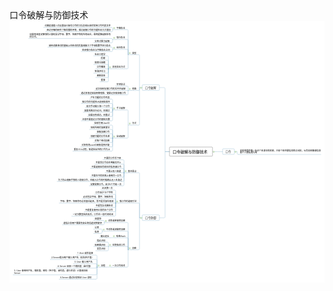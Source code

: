 <div id="main-area">
      <div id="content-info">
        <div id="content-info">
          <div id="title">口令破解与防御技术</div>
        </div>
      </div>
      <div id="main-content">
        <div id="svg-container"><svg xmlns:ed="http://www.edrawsoft.cn/xml/2017/SVGExtensions/" xmlns:ev="http://www.w3.org/2001/xml-events" width="1963" viewBox="0 0 1963 1631" ed:name="Page-1" preserveAspectRadio="xMinYMin meet" xmlns:xlink="http://www.w3.org/1999/xlink" height="1631" ed:hSpacing="30" id="page1" xmlns="http://www.w3.org/2000/svg" ed:vSpacing="30">
    <style type="text/css"><![CDATA[
g[ed\:togtopicid],g[ed\:hyperlink],g[ed\:comment],g[ed\:note] {cursor:pointer;}
svg text::selection,svg tspan::selection{background-color: #4285f4;color: #ffffff;fill: #ffffff;}
.st9 {fill:#000000;font-family:Open Sans;font-size:10pt}
.st8 {fill:#303030;font-family:Open Sans;font-size:13pt}
.st7 {fill:#4c4c4c;font-family:Open Sans;font-size:18pt;font-weight:bold}
]]></style>
    <defs>
        <linearGradient y1="0%" x2="0%" id="lg3" x1="0%" y2="100%">
            <stop offset="0" stop-color="#ffffff"/>
            <stop offset="0.25" stop-color="#f0f5f0"/>
            <stop offset="0.75" stop-color="#e1ebe1"/>
            <stop offset="1" stop-color="#c8d7c8"/>
        </linearGradient>
    </defs>
    <rect fill="#ffffff" width="1963" x="0" y="0" height="1631"/>
    <path fill="none" transform="matrix(1,0,0,1,1230,816)" d="M35.5,0L63.5,0C63.5,0,66.2,0,69.5,0L98.5,0" ed:parentid="101" stroke-linejoin="round" id="103" stroke="#4486b1" stroke-linecap="round" ed:tosuperid="102"/>
    <path fill="none" transform="matrix(1,0,0,1,1415,824)" d="M-13.5,-8.9L3.7,-8.9L3.7,2.9C3.7,6.2,6.4,8.9,9.7,8.9L13.5,8.9" ed:parentid="102" stroke-linejoin="round" id="105" stroke="#4486b1" stroke-linecap="round" ed:tosuperid="104"/>
    <path fill="none" transform="matrix(1,0,0,1,1033,1022)" d="M-35.5,-206.1L-63.5,-206.1L-63.5,200.1C-63.5,203.4,-66.2,206.1,-69.5,206.1L-98.5,206.1" ed:parentid="101" stroke-linejoin="round" id="107" stroke="#4486b1" stroke-linecap="round" ed:tosuperid="106"/>
    <path fill="none" transform="matrix(1,0,0,1,814,1087)" d="M13.5,140.4L-3.7,140.4L-3.7,-134.4C-3.7,-137.7,-6.4,-140.4,-9.7,-140.4L-13.5,-140.4" ed:parentid="106" stroke-linejoin="round" id="109" stroke="#4486b1" stroke-linecap="round" ed:tosuperid="108"/>
    <path fill="none" transform="matrix(1,0,0,1,717,907)" d="M13.5,40.5L-3.7,40.5L-3.7,-34.5C-3.7,-37.8,-6.4,-40.5,-9.7,-40.5L-13.5,-40.5" ed:parentid="108" stroke-linejoin="round" id="111" stroke="#4486b1" stroke-linecap="round" ed:tosuperid="110"/>
    <path fill="none" transform="matrix(1,0,0,1,717,920)" d="M-3.7,27L-3.7,-21C-3.7,-24.3,-6.4,-27,-9.7,-27L-13.5,-27" ed:parentid="108" stroke-linejoin="round" id="113" stroke="#4486b1" stroke-linecap="round" ed:tosuperid="112"/>
    <path fill="none" transform="matrix(1,0,0,1,717,934)" d="M-3.7,13.5L-3.7,-7.5C-3.7,-10.8,-6.4,-13.5,-9.7,-13.5L-13.5,-13.5" ed:parentid="108" stroke-linejoin="round" id="115" stroke="#4486b1" stroke-linecap="round" ed:tosuperid="114"/>
    <path fill="none" transform="matrix(1,0,0,1,717,947)" d="M-3.7,0C-3.7,0,-6.4,0,-9.7,0L-13.5,0" ed:parentid="108" stroke-linejoin="round" id="117" stroke="#4486b1" stroke-linecap="round" ed:tosuperid="116"/>
    <path fill="none" transform="matrix(1,0,0,1,717,961)" d="M-3.7,-13.5L-3.7,7.5C-3.7,10.8,-6.4,13.5,-9.7,13.5L-13.5,13.5" ed:parentid="108" stroke-linejoin="round" id="119" stroke="#4486b1" stroke-linecap="round" ed:tosuperid="118"/>
    <path fill="none" transform="matrix(1,0,0,1,717,974)" d="M-3.7,-27L-3.7,21C-3.7,24.3,-6.4,27,-9.7,27L-13.5,27" ed:parentid="108" stroke-linejoin="round" id="121" stroke="#4486b1" stroke-linecap="round" ed:tosuperid="120"/>
    <path fill="none" transform="matrix(1,0,0,1,717,988)" d="M-3.7,-40.5L-3.7,34.5C-3.7,37.8,-6.4,40.5,-9.7,40.5L-13.5,40.5" ed:parentid="108" stroke-linejoin="round" id="123" stroke="#4486b1" stroke-linecap="round" ed:tosuperid="122"/>
    <path fill="none" transform="matrix(1,0,0,1,814,1182)" d="M-3.7,45.9L-3.7,-39.9C-3.7,-43.2,-6.4,-45.9,-9.7,-45.9L-13.5,-45.9" ed:parentid="106" stroke-linejoin="round" id="125" stroke="#4486b1" stroke-linecap="round" ed:tosuperid="124"/>
    <path fill="none" transform="matrix(1,0,0,1,665,1096)" d="M13.5,40.5L-3.7,40.5L-3.7,-34.5C-3.7,-37.8,-6.4,-40.5,-9.7,-40.5L-13.5,-40.5" ed:parentid="124" stroke-linejoin="round" id="127" stroke="#4486b1" stroke-linecap="round" ed:tosuperid="126"/>
    <path fill="none" transform="matrix(1,0,0,1,665,1109)" d="M-3.7,27L-3.7,-21C-3.7,-24.3,-6.4,-27,-9.7,-27L-13.5,-27" ed:parentid="124" stroke-linejoin="round" id="129" stroke="#4486b1" stroke-linecap="round" ed:tosuperid="128"/>
    <path fill="none" transform="matrix(1,0,0,1,665,1123)" d="M-3.7,13.5L-3.7,-7.5C-3.7,-10.8,-6.4,-13.5,-9.7,-13.5L-13.5,-13.5" ed:parentid="124" stroke-linejoin="round" id="131" stroke="#4486b1" stroke-linecap="round" ed:tosuperid="130"/>
    <path fill="none" transform="matrix(1,0,0,1,665,1136)" d="M-3.7,0C-3.7,0,-6.4,0,-9.7,0L-13.5,0" ed:parentid="124" stroke-linejoin="round" id="133" stroke="#4486b1" stroke-linecap="round" ed:tosuperid="132"/>
    <path fill="none" transform="matrix(1,0,0,1,665,1150)" d="M-3.7,-13.5L-3.7,7.5C-3.7,10.8,-6.4,13.5,-9.7,13.5L-13.5,13.5" ed:parentid="124" stroke-linejoin="round" id="135" stroke="#4486b1" stroke-linecap="round" ed:tosuperid="134"/>
    <path fill="none" transform="matrix(1,0,0,1,665,1163)" d="M-3.7,-27L-3.7,21C-3.7,24.3,-6.4,27,-9.7,27L-13.5,27" ed:parentid="124" stroke-linejoin="round" id="137" stroke="#4486b1" stroke-linecap="round" ed:tosuperid="136"/>
    <path fill="none" transform="matrix(1,0,0,1,665,1177)" d="M-3.7,-40.5L-3.7,34.5C-3.7,37.8,-6.4,40.5,-9.7,40.5L-13.5,40.5" ed:parentid="124" stroke-linejoin="round" id="139" stroke="#4486b1" stroke-linecap="round" ed:tosuperid="138"/>
    <path fill="none" transform="matrix(1,0,0,1,814,1327)" d="M-3.7,-99.6L-3.7,93.6C-3.7,96.9,-6.4,99.6,-9.7,99.6L-13.5,99.6" ed:parentid="106" stroke-linejoin="round" id="141" stroke="#4486b1" stroke-linecap="round" ed:tosuperid="140"/>
    <path fill="none" transform="matrix(1,0,0,1,743,1342)" d="M13.5,84.8L-3.7,84.8L-3.7,-78.8C-3.7,-82.1,-6.4,-84.8,-9.7,-84.8L-13.5,-84.8" ed:parentid="140" stroke-linejoin="round" id="143" stroke="#4486b1" stroke-linecap="round" ed:tosuperid="142"/>
    <path fill="none" transform="matrix(1,0,0,1,594,1251)" d="M13.5,6.8L-3.7,6.8L-3.7,-0.8C-3.7,-4.1,-6.4,-6.8,-9.7,-6.8L-13.5,-6.8" ed:parentid="142" stroke-linejoin="round" id="145" stroke="#4486b1" stroke-linecap="round" ed:tosuperid="144"/>
    <path fill="none" transform="matrix(1,0,0,1,594,1264)" d="M-3.7,-6.8L-3.7,0.8C-3.7,4.1,-6.4,6.8,-9.7,6.8L-13.5,6.8" ed:parentid="142" stroke-linejoin="round" id="147" stroke="#4486b1" stroke-linecap="round" ed:tosuperid="146"/>
    <path fill="none" transform="matrix(1,0,0,1,743,1369)" d="M-3.7,57.8L-3.7,-51.8C-3.7,-55.1,-6.4,-57.8,-9.7,-57.8L-13.5,-57.8" ed:parentid="140" stroke-linejoin="round" id="149" stroke="#4486b1" stroke-linecap="round" ed:tosuperid="148"/>
    <path fill="none" transform="matrix(1,0,0,1,581,1305)" d="M13.5,6.8L-3.7,6.8L-3.7,-0.8C-3.7,-4.1,-6.4,-6.8,-9.7,-6.8L-13.5,-6.8" ed:parentid="148" stroke-linejoin="round" id="151" stroke="#4486b1" stroke-linecap="round" ed:tosuperid="150"/>
    <path fill="none" transform="matrix(1,0,0,1,581,1318)" d="M-3.7,-6.8L-3.7,0.8C-3.7,4.1,-6.4,6.8,-9.7,6.8L-13.5,6.8" ed:parentid="148" stroke-linejoin="round" id="153" stroke="#4486b1" stroke-linecap="round" ed:tosuperid="152"/>
    <path fill="none" transform="matrix(1,0,0,1,743,1390)" d="M-3.7,37.5L-3.7,-31.5C-3.7,-34.8,-6.4,-37.5,-9.7,-37.5L-13.5,-37.5" ed:parentid="140" stroke-linejoin="round" id="155" stroke="#4486b1" stroke-linecap="round" ed:tosuperid="154"/>
    <path fill="none" transform="matrix(1,0,0,1,644,1352)" d="M13.5,0L-3.7,0C-3.7,0,-6.4,0,-9.7,0L-13.5,0" ed:parentid="154" stroke-linejoin="round" id="157" stroke="#4486b1" stroke-linecap="round" ed:tosuperid="156"/>
    <path fill="none" transform="matrix(1,0,0,1,743,1417)" d="M-3.7,10.5L-3.7,-4.5C-3.7,-7.8,-6.4,-10.5,-9.7,-10.5L-13.5,-10.5" ed:parentid="140" stroke-linejoin="round" id="159" stroke="#4486b1" stroke-linecap="round" ed:tosuperid="158"/>
    <path fill="none" transform="matrix(1,0,0,1,620,1393)" d="M13.5,13.5L-3.7,13.5L-3.7,-7.5C-3.7,-10.8,-6.4,-13.5,-9.7,-13.5L-13.5,-13.5" ed:parentid="158" stroke-linejoin="round" id="161" stroke="#4486b1" stroke-linecap="round" ed:tosuperid="160"/>
    <path fill="none" transform="matrix(1,0,0,1,620,1406)" d="M-3.7,0C-3.7,0,-6.4,0,-9.7,0L-13.5,0" ed:parentid="158" stroke-linejoin="round" id="163" stroke="#4486b1" stroke-linecap="round" ed:tosuperid="162"/>
    <path fill="none" transform="matrix(1,0,0,1,620,1420)" d="M-3.7,-13.5L-3.7,7.5C-3.7,10.8,-6.4,13.5,-9.7,13.5L-13.5,13.5" ed:parentid="158" stroke-linejoin="round" id="165" stroke="#4486b1" stroke-linecap="round" ed:tosuperid="164"/>
    <path fill="none" transform="matrix(1,0,0,1,743,1481)" d="M-3.7,-54L-3.7,48C-3.7,51.3,-6.4,54,-9.7,54L-13.5,54" ed:parentid="140" stroke-linejoin="round" id="167" stroke="#4486b1" stroke-linecap="round" ed:tosuperid="166"/>
    <path fill="none" transform="matrix(1,0,0,1,620,1535)" d="M13.5,0L-3.7,0C-3.7,0,-6.4,0,-9.7,0L-13.5,0" ed:parentid="166" stroke-linejoin="round" id="169" stroke="#4486b1" stroke-linecap="round" ed:tosuperid="168"/>
    <path fill="none" transform="matrix(1,0,0,1,549,1498)" d="M13.5,37.5L-3.7,37.5L-3.7,-31.5C-3.7,-34.8,-6.4,-37.5,-9.7,-37.5L-13.5,-37.5" ed:parentid="168" stroke-linejoin="round" id="171" stroke="#4486b1" stroke-linecap="round" ed:tosuperid="170"/>
    <path fill="none" transform="matrix(1,0,0,1,549,1511)" d="M-3.7,24L-3.7,-18C-3.7,-21.3,-6.4,-24,-9.7,-24L-13.5,-24" ed:parentid="168" stroke-linejoin="round" id="173" stroke="#4486b1" stroke-linecap="round" ed:tosuperid="172"/>
    <path fill="none" transform="matrix(1,0,0,1,549,1525)" d="M-3.7,10.5L-3.7,-4.5C-3.7,-7.8,-6.4,-10.5,-9.7,-10.5L-13.5,-10.5" ed:parentid="168" stroke-linejoin="round" id="175" stroke="#4486b1" stroke-linecap="round" ed:tosuperid="174"/>
    <path fill="none" transform="matrix(1,0,0,1,549,1538)" d="M-3.7,-3C-3.7,0.3,-6.4,3,-9.7,3L-13.5,3" ed:parentid="168" stroke-linejoin="round" id="177" stroke="#4486b1" stroke-linecap="round" ed:tosuperid="176"/>
    <path fill="none" transform="matrix(1,0,0,1,549,1559)" d="M-3.7,-24L-3.7,18C-3.7,21.3,-6.4,24,-9.7,24L-13.5,24" ed:parentid="168" stroke-linejoin="round" id="179" stroke="#4486b1" stroke-linecap="round" ed:tosuperid="178"/>
    <path fill="none" transform="matrix(1,0,0,1,549,1573)" d="M-3.7,-37.5L-3.7,31.5C-3.7,34.8,-6.4,37.5,-9.7,37.5L-13.5,37.5" ed:parentid="168" stroke-linejoin="round" id="181" stroke="#4486b1" stroke-linecap="round" ed:tosuperid="180"/>
    <path fill="none" transform="matrix(1,0,0,1,1033,616)" d="M-35.5,199.4L-63.5,199.4L-63.5,-193.4C-63.5,-196.7,-66.2,-199.4,-69.5,-199.4L-98.5,-199.4" ed:parentid="101" stroke-linejoin="round" id="183" stroke="#4486b1" stroke-linecap="round" ed:tosuperid="182"/>
    <path fill="none" transform="matrix(1,0,0,1,814,314)" d="M13.5,102.9L-3.7,102.9L-3.7,-96.9C-3.7,-100.2,-6.4,-102.9,-9.7,-102.9L-13.5,-102.9" ed:parentid="182" stroke-linejoin="round" id="185" stroke="#4486b1" stroke-linecap="round" ed:tosuperid="184"/>
    <path fill="none" transform="matrix(1,0,0,1,743,133)" d="M13.5,78L-3.7,78L-3.7,-72C-3.7,-75.3,-6.4,-78,-9.7,-78L-13.5,-78" ed:parentid="184" stroke-linejoin="round" id="187" stroke="#4486b1" stroke-linecap="round" ed:tosuperid="186"/>
    <path fill="none" transform="matrix(1,0,0,1,646,48)" d="M13.5,6.8L-3.7,6.8L-3.7,-0.8C-3.7,-4.1,-6.4,-6.8,-9.7,-6.8L-13.5,-6.8" ed:parentid="186" stroke-linejoin="round" id="189" stroke="#4486b1" stroke-linecap="round" ed:tosuperid="188"/>
    <path fill="none" transform="matrix(1,0,0,1,646,62)" d="M-3.7,-6.8L-3.7,0.8C-3.7,4.1,-6.4,6.8,-9.7,6.8L-13.5,6.8" ed:parentid="186" stroke-linejoin="round" id="191" stroke="#4486b1" stroke-linecap="round" ed:tosuperid="190"/>
    <path fill="none" transform="matrix(1,0,0,1,743,164)" d="M-3.7,47.3L-3.7,-41.3C-3.7,-44.6,-6.4,-47.3,-9.7,-47.3L-13.5,-47.3" ed:parentid="184" stroke-linejoin="round" id="193" stroke="#4486b1" stroke-linecap="round" ed:tosuperid="192"/>
    <path fill="none" transform="matrix(1,0,0,1,646,114)" d="M13.5,3L-3.7,3C-3.7,-0.3,-6.4,-3,-9.7,-3L-13.5,-3" ed:parentid="192" stroke-linejoin="round" id="195" stroke="#4486b1" stroke-linecap="round" ed:tosuperid="194"/>
    <path fill="none" transform="matrix(1,0,0,1,646,127)" d="M-3.7,-10.5L-3.7,4.5C-3.7,7.8,-6.4,10.5,-9.7,10.5L-13.5,10.5" ed:parentid="192" stroke-linejoin="round" id="197" stroke="#4486b1" stroke-linecap="round" ed:tosuperid="196"/>
    <path fill="none" transform="matrix(1,0,0,1,743,195)" d="M-3.7,16.5L-3.7,-10.5C-3.7,-13.8,-6.4,-16.5,-9.7,-16.5L-13.5,-16.5" ed:parentid="184" stroke-linejoin="round" id="199" stroke="#4486b1" stroke-linecap="round" ed:tosuperid="198"/>
    <path fill="none" transform="matrix(1,0,0,1,646,171)" d="M13.5,6.8L-3.7,6.8L-3.7,-0.8C-3.7,-4.1,-6.4,-6.8,-9.7,-6.8L-13.5,-6.8" ed:parentid="198" stroke-linejoin="round" id="201" stroke="#4486b1" stroke-linecap="round" ed:tosuperid="200"/>
    <path fill="none" transform="matrix(1,0,0,1,646,185)" d="M-3.7,-6.8L-3.7,0.8C-3.7,4.1,-6.4,6.8,-9.7,6.8L-13.5,6.8" ed:parentid="198" stroke-linejoin="round" id="203" stroke="#4486b1" stroke-linecap="round" ed:tosuperid="202"/>
    <path fill="none" transform="matrix(1,0,0,1,743,255)" d="M-3.7,-44.3L-3.7,38.3C-3.7,41.6,-6.4,44.3,-9.7,44.3L-13.5,44.3" ed:parentid="184" stroke-linejoin="round" id="205" stroke="#4486b1" stroke-linecap="round" ed:tosuperid="204"/>
    <path fill="none" transform="matrix(1,0,0,1,620,259)" d="M13.5,40.5L-3.7,40.5L-3.7,-34.5C-3.7,-37.8,-6.4,-40.5,-9.7,-40.5L-13.5,-40.5" ed:parentid="204" stroke-linejoin="round" id="207" stroke="#4486b1" stroke-linecap="round" ed:tosuperid="206"/>
    <path fill="none" transform="matrix(1,0,0,1,620,273)" d="M-3.7,27L-3.7,-21C-3.7,-24.3,-6.4,-27,-9.7,-27L-13.5,-27" ed:parentid="204" stroke-linejoin="round" id="209" stroke="#4486b1" stroke-linecap="round" ed:tosuperid="208"/>
    <path fill="none" transform="matrix(1,0,0,1,620,286)" d="M-3.7,13.5L-3.7,-7.5C-3.7,-10.8,-6.4,-13.5,-9.7,-13.5L-13.5,-13.5" ed:parentid="204" stroke-linejoin="round" id="211" stroke="#4486b1" stroke-linecap="round" ed:tosuperid="210"/>
    <path fill="none" transform="matrix(1,0,0,1,620,300)" d="M-3.7,0C-3.7,0,-6.4,0,-9.7,0L-13.5,0" ed:parentid="204" stroke-linejoin="round" id="213" stroke="#4486b1" stroke-linecap="round" ed:tosuperid="212"/>
    <path fill="none" transform="matrix(1,0,0,1,620,313)" d="M-3.7,-13.5L-3.7,7.5C-3.7,10.8,-6.4,13.5,-9.7,13.5L-13.5,13.5" ed:parentid="204" stroke-linejoin="round" id="215" stroke="#4486b1" stroke-linecap="round" ed:tosuperid="214"/>
    <path fill="none" transform="matrix(1,0,0,1,620,327)" d="M-3.7,-27L-3.7,21C-3.7,24.3,-6.4,27,-9.7,27L-13.5,27" ed:parentid="204" stroke-linejoin="round" id="217" stroke="#4486b1" stroke-linecap="round" ed:tosuperid="216"/>
    <path fill="none" transform="matrix(1,0,0,1,620,340)" d="M-3.7,-40.5L-3.7,34.5C-3.7,37.8,-6.4,40.5,-9.7,40.5L-13.5,40.5" ed:parentid="204" stroke-linejoin="round" id="219" stroke="#4486b1" stroke-linecap="round" ed:tosuperid="218"/>
    <path fill="none" transform="matrix(1,0,0,1,814,426)" d="M-3.7,-8.9L-3.7,2.9C-3.7,6.2,-6.4,8.9,-9.7,8.9L-13.5,8.9" ed:parentid="182" stroke-linejoin="round" id="221" stroke="#4486b1" stroke-linecap="round" ed:tosuperid="220"/>
    <path fill="none" transform="matrix(1,0,0,1,743,421)" d="M13.5,13.5L-3.7,13.5L-3.7,-7.5C-3.7,-10.8,-6.4,-13.5,-9.7,-13.5L-13.5,-13.5" ed:parentid="220" stroke-linejoin="round" id="223" stroke="#4486b1" stroke-linecap="round" ed:tosuperid="222"/>
    <path fill="none" transform="matrix(1,0,0,1,743,435)" d="M-3.7,0C-3.7,0,-6.4,0,-9.7,0L-13.5,0" ed:parentid="220" stroke-linejoin="round" id="225" stroke="#4486b1" stroke-linecap="round" ed:tosuperid="224"/>
    <path fill="none" transform="matrix(1,0,0,1,743,448)" d="M-3.7,-13.5L-3.7,7.5C-3.7,10.8,-6.4,13.5,-9.7,13.5L-13.5,13.5" ed:parentid="220" stroke-linejoin="round" id="227" stroke="#4486b1" stroke-linecap="round" ed:tosuperid="226"/>
    <path fill="none" transform="matrix(1,0,0,1,814,534)" d="M-3.7,-116.9L-3.7,110.9C-3.7,114.2,-6.4,116.9,-9.7,116.9L-13.5,116.9" ed:parentid="182" stroke-linejoin="round" id="229" stroke="#4486b1" stroke-linecap="round" ed:tosuperid="228"/>
    <path fill="none" transform="matrix(1,0,0,1,743,603)" d="M13.5,47.3L-3.7,47.3L-3.7,-41.3C-3.7,-44.6,-6.4,-47.3,-9.7,-47.3L-13.5,-47.3" ed:parentid="228" stroke-linejoin="round" id="231" stroke="#4486b1" stroke-linecap="round" ed:tosuperid="230"/>
    <path fill="none" transform="matrix(1,0,0,1,646,522)" d="M13.5,33.8L-3.7,33.8L-3.7,-27.8C-3.7,-31.1,-6.4,-33.8,-9.7,-33.8L-13.5,-33.8" ed:parentid="230" stroke-linejoin="round" id="233" stroke="#4486b1" stroke-linecap="round" ed:tosuperid="232"/>
    <path fill="none" transform="matrix(1,0,0,1,646,536)" d="M-3.7,20.3L-3.7,-14.3C-3.7,-17.6,-6.4,-20.3,-9.7,-20.3L-13.5,-20.3" ed:parentid="230" stroke-linejoin="round" id="235" stroke="#4486b1" stroke-linecap="round" ed:tosuperid="234"/>
    <path fill="none" transform="matrix(1,0,0,1,646,549)" d="M-3.7,6.8L-3.7,-0.8C-3.7,-4.1,-6.4,-6.8,-9.7,-6.8L-13.5,-6.8" ed:parentid="230" stroke-linejoin="round" id="237" stroke="#4486b1" stroke-linecap="round" ed:tosuperid="236"/>
    <path fill="none" transform="matrix(1,0,0,1,646,563)" d="M-3.7,-6.8L-3.7,0.8C-3.7,4.1,-6.4,6.8,-9.7,6.8L-13.5,6.8" ed:parentid="230" stroke-linejoin="round" id="239" stroke="#4486b1" stroke-linecap="round" ed:tosuperid="238"/>
    <path fill="none" transform="matrix(1,0,0,1,646,576)" d="M-3.7,-20.3L-3.7,14.3C-3.7,17.6,-6.4,20.3,-9.7,20.3L-13.5,20.3" ed:parentid="230" stroke-linejoin="round" id="241" stroke="#4486b1" stroke-linecap="round" ed:tosuperid="240"/>
    <path fill="none" transform="matrix(1,0,0,1,646,590)" d="M-3.7,-33.8L-3.7,27.8C-3.7,31.1,-6.4,33.8,-9.7,33.8L-13.5,33.8" ed:parentid="230" stroke-linejoin="round" id="243" stroke="#4486b1" stroke-linecap="round" ed:tosuperid="242"/>
    <path fill="none" transform="matrix(1,0,0,1,743,691)" d="M-3.7,-40.5L-3.7,34.5C-3.7,37.8,-6.4,40.5,-9.7,40.5L-13.5,40.5" ed:parentid="228" stroke-linejoin="round" id="245" stroke="#4486b1" stroke-linecap="round" ed:tosuperid="244"/>
    <path fill="none" transform="matrix(1,0,0,1,646,691)" d="M13.5,40.5L-3.7,40.5L-3.7,-34.5C-3.7,-37.8,-6.4,-40.5,-9.7,-40.5L-13.5,-40.5" ed:parentid="244" stroke-linejoin="round" id="247" stroke="#4486b1" stroke-linecap="round" ed:tosuperid="246"/>
    <path fill="none" transform="matrix(1,0,0,1,646,705)" d="M-3.7,27L-3.7,-21C-3.7,-24.3,-6.4,-27,-9.7,-27L-13.5,-27" ed:parentid="244" stroke-linejoin="round" id="249" stroke="#4486b1" stroke-linecap="round" ed:tosuperid="248"/>
    <path fill="none" transform="matrix(1,0,0,1,646,718)" d="M-3.7,13.5L-3.7,-7.5C-3.7,-10.8,-6.4,-13.5,-9.7,-13.5L-13.5,-13.5" ed:parentid="244" stroke-linejoin="round" id="251" stroke="#4486b1" stroke-linecap="round" ed:tosuperid="250"/>
    <path fill="none" transform="matrix(1,0,0,1,646,732)" d="M-3.7,0C-3.7,0,-6.4,0,-9.7,0L-13.5,0" ed:parentid="244" stroke-linejoin="round" id="253" stroke="#4486b1" stroke-linecap="round" ed:tosuperid="252"/>
    <path fill="none" transform="matrix(1,0,0,1,646,745)" d="M-3.7,-13.5L-3.7,7.5C-3.7,10.8,-6.4,13.5,-9.7,13.5L-13.5,13.5" ed:parentid="244" stroke-linejoin="round" id="255" stroke="#4486b1" stroke-linecap="round" ed:tosuperid="254"/>
    <path fill="none" transform="matrix(1,0,0,1,646,759)" d="M-3.7,-27L-3.7,21C-3.7,24.3,-6.4,27,-9.7,27L-13.5,27" ed:parentid="244" stroke-linejoin="round" id="257" stroke="#4486b1" stroke-linecap="round" ed:tosuperid="256"/>
    <path fill="none" transform="matrix(1,0,0,1,646,772)" d="M-3.7,-40.5L-3.7,34.5C-3.7,37.8,-6.4,40.5,-9.7,40.5L-13.5,40.5" ed:parentid="244" stroke-linejoin="round" id="259" stroke="#4486b1" stroke-linecap="round" ed:tosuperid="258"/>
    <g ed:width="268" ed:height="57" ed:topictype="mainidea" ed:layout="map" transform="matrix(1,0,0,1,997,787)" id="101">
        <path fill="#ffffff" d="M4,0L264,0C266.2,0,268,1.8,268,4L268,53C268,55.2,266.2,57,264,57L4,57C1.8,57,0,55.2,0,53L0,4C0,1.8,1.8,0,4,0z" stroke-linejoin="round" stroke="#000000"/>
        <text class="st7">
            <tspan style="white-space:pre" x="20" y="37.8">口令破解与防御技术</tspan>
        </text>
    </g>
    <g ed:width="73" ed:height="35" ed:layout="rightmap" transform="matrix(1,0,0,1,1328,798)" ed:parentid="101" id="102">
        <path fill="#ffffff" d="M4,0L69,0C71.2,0,73,1.8,73,4L73,31C73,33.2,71.2,35,69,35L4,35C1.8,35,0,33.2,0,31L0,4C0,1.8,1.8,0,4,0z" stroke-linejoin="round" stroke="#4486b1"/>
        <text class="st8">
            <tspan style="white-space:pre" x="18" y="23.8">口令</tspan>
        </text>
    </g>
    <g ed:width="514" ed:height="35.5" ed:layout="rightmap" transform="matrix(1,0,0,1,1428,798)" ed:parentid="102" id="104">
        <path fill="none" d="M0,35.5L514,35.5" stroke-linejoin="round" stroke="#4486b1"/>
        <text class="st9">
            <tspan style="white-space:pre" x="8" y="14.4">向系统提供唯一标识个体身份的机制，只给个体所需信息的访问权，从而达到敏感信息</tspan>
            <tspan style="white-space:pre" x="8" y="29.4">和个人隐私的作用</tspan>
        </text>
    </g>
    <g ed:width="107" ed:height="35" ed:layout="leftmap" transform="matrix(1,0,0,1,827,1210)" ed:parentid="101" id="106">
        <path fill="#ffffff" d="M4,0L103,0C105.2,0,107,1.8,107,4L107,31C107,33.2,105.2,35,103,35L4,35C1.8,35,0,33.2,0,31L0,4C0,1.8,1.8,0,4,0z" stroke-linejoin="round" stroke="#4486b1"/>
        <text class="st8">
            <tspan style="white-space:pre" x="18" y="23.8">口令防御</tspan>
        </text>
    </g>
    <g ed:width="70" ed:height="20.5" ed:layout="leftmap" transform="matrix(1,0,0,1,730,927)" ed:parentid="106" id="108">
        <path fill="none" d="M0,20.5L70,20.5" stroke-linejoin="round" stroke="#4486b1"/>
        <text class="st9">
            <tspan style="white-space:pre" x="8" y="14.4">基本要点</tspan>
        </text>
    </g>
    <g ed:width="122" ed:height="20.5" ed:layout="leftmap" transform="matrix(1,0,0,1,581,846)" ed:parentid="108" id="110">
        <path fill="none" d="M0,20.5L122,20.5" stroke-linejoin="round" stroke="#4486b1"/>
        <text class="st9">
            <tspan style="white-space:pre" x="8" y="14.4">不要将口令写下来</tspan>
        </text>
    </g>
    <g ed:width="174" ed:height="20.5" ed:layout="leftmap" transform="matrix(1,0,0,1,529,873)" ed:parentid="108" id="112">
        <path fill="none" d="M0,20.5L174,20.5" stroke-linejoin="round" stroke="#4486b1"/>
        <text class="st9">
            <tspan style="white-space:pre" x="8" y="14.4">不要将口令存在电脑文件上</tspan>
        </text>
    </g>
    <g ed:width="200" ed:height="20.5" ed:layout="leftmap" transform="matrix(1,0,0,1,503,900)" ed:parentid="108" id="114">
        <path fill="none" d="M0,20.5L200,20.5" stroke-linejoin="round" stroke="#4486b1"/>
        <text class="st9">
            <tspan style="white-space:pre" x="8" y="14.4">不要选取显而易见的信息做口令</tspan>
        </text>
    </g>
    <g ed:width="109" ed:height="20.5" ed:layout="leftmap" transform="matrix(1,0,0,1,594,927)" ed:parentid="108" id="116">
        <path fill="none" d="M0,20.5L109,20.5" stroke-linejoin="round" stroke="#4486b1"/>
        <text class="st9">
            <tspan style="white-space:pre" x="8" y="14.4">不要让别人知道</tspan>
        </text>
    </g>
    <g ed:width="200" ed:height="20.5" ed:layout="leftmap" transform="matrix(1,0,0,1,503,954)" ed:parentid="108" id="118">
        <path fill="none" d="M0,20.5L200,20.5" stroke-linejoin="round" stroke="#4486b1"/>
        <text class="st9">
            <tspan style="white-space:pre" x="8" y="14.4">不要在不同系统上使用同一口令</tspan>
        </text>
    </g>
    <g ed:width="408" ed:height="20.5" ed:layout="leftmap" transform="matrix(1,0,0,1,295,981)" ed:parentid="108" id="120">
        <path fill="none" d="M0,20.5L408,20.5" stroke-linejoin="round" stroke="#4486b1"/>
        <text class="st9">
            <tspan style="white-space:pre" x="8" y="14.4">为了防止眼疾手快的人窃取口令，在输入口令的时候确认无人在身边</tspan>
        </text>
    </g>
    <g ed:width="207" ed:height="20.5" ed:layout="leftmap" transform="matrix(1,0,0,1,496,1008)" ed:parentid="108" id="122">
        <path fill="none" d="M0,20.5L207,20.5" stroke-linejoin="round" stroke="#4486b1"/>
        <text class="st9">
            <tspan style="white-space:pre" x="8" y="14.4">定期更换口令，至少6个月改一次</tspan>
        </text>
    </g>
    <g ed:width="122" ed:height="20.5" ed:layout="leftmap" transform="matrix(1,0,0,1,678,1116)" ed:parentid="106" id="124">
        <path fill="none" d="M0,20.5L122,20.5" stroke-linejoin="round" stroke="#4486b1"/>
        <text class="st9">
            <tspan style="white-space:pre" x="8" y="14.4">强口令的选取方法</tspan>
        </text>
    </g>
    <g ed:width="84" ed:height="20.5" ed:layout="leftmap" transform="matrix(1,0,0,1,567,1035)" ed:parentid="124" id="126">
        <path fill="none" d="M0,20.5L84,20.5" stroke-linejoin="round" stroke="#4486b1"/>
        <text class="st9">
            <tspan style="white-space:pre" x="8" y="14.4">45天换一次</tspan>
        </text>
    </g>
    <g ed:width="123" ed:height="20.5" ed:layout="leftmap" transform="matrix(1,0,0,1,528,1062)" ed:parentid="124" id="128">
        <path fill="none" d="M0,20.5L123,20.5" stroke-linejoin="round" stroke="#4486b1"/>
        <text class="st9">
            <tspan style="white-space:pre" x="8" y="14.4">口令至少10个字符</tspan>
        </text>
    </g>
    <g ed:width="200" ed:height="20.5" ed:layout="leftmap" transform="matrix(1,0,0,1,451,1089)" ed:parentid="124" id="130">
        <path fill="none" d="M0,20.5L200,20.5" stroke-linejoin="round" stroke="#4486b1"/>
        <text class="st9">
            <tspan style="white-space:pre" x="8" y="14.4">必须包含字母、数字、特殊符号</tspan>
        </text>
    </g>
    <g ed:width="343" ed:height="20.5" ed:layout="leftmap" transform="matrix(1,0,0,1,308,1116)" ed:parentid="124" id="132">
        <path fill="none" d="M0,20.5L343,20.5" stroke-linejoin="round" stroke="#4486b1"/>
        <text class="st9">
            <tspan style="white-space:pre" x="8" y="14.4">字母、数字、特殊符号必须混合起来，而不是添加在尾部</tspan>
        </text>
    </g>
    <g ed:width="122" ed:height="20.5" ed:layout="leftmap" transform="matrix(1,0,0,1,529,1143)" ed:parentid="124" id="134">
        <path fill="none" d="M0,20.5L122,20.5" stroke-linejoin="round" stroke="#4486b1"/>
        <text class="st9">
            <tspan style="white-space:pre" x="8" y="14.4">不能包含词典单词</tspan>
        </text>
    </g>
    <g ed:width="187" ed:height="20.5" ed:layout="leftmap" transform="matrix(1,0,0,1,464,1170)" ed:parentid="124" id="136">
        <path fill="none" d="M0,20.5L187,20.5" stroke-linejoin="round" stroke="#4486b1"/>
        <text class="st9">
            <tspan style="white-space:pre" x="8" y="14.4">不能重复使用以前的五个口令</tspan>
        </text>
    </g>
    <g ed:width="265" ed:height="20.5" ed:layout="leftmap" transform="matrix(1,0,0,1,386,1197)" ed:parentid="124" id="138">
        <path fill="none" d="M0,20.5L265,20.5" stroke-linejoin="round" stroke="#4486b1"/>
        <text class="st9">
            <tspan style="white-space:pre" x="8" y="14.4">一定次数登陆失败后，口令在一段时间封闭</tspan>
        </text>
    </g>
    <g ed:width="44" ed:height="20.5" ed:layout="leftmap" transform="matrix(1,0,0,1,756,1407)" ed:parentid="106" id="140">
        <path fill="none" d="M0,20.5L44,20.5" stroke-linejoin="round" stroke="#4486b1"/>
        <text class="st9">
            <tspan style="white-space:pre" x="8" y="14.4">加密</tspan>
        </text>
    </g>
    <g ed:width="122" ed:height="20.5" ed:layout="leftmap" transform="matrix(1,0,0,1,607,1237)" ed:parentid="140" id="142">
        <path fill="none" d="M0,20.5L122,20.5" stroke-linejoin="round" stroke="#4486b1"/>
        <text class="st9">
            <tspan style="white-space:pre" x="8" y="14.4">对称或单秘钥加密</tspan>
        </text>
    </g>
    <g ed:width="57" ed:height="20.5" ed:layout="leftmap" transform="matrix(1,0,0,1,523,1224)" ed:parentid="142" id="144">
        <path fill="none" d="M0,20.5L57,20.5" stroke-linejoin="round" stroke="#4486b1"/>
        <text class="st9">
            <tspan style="white-space:pre" x="8" y="14.4">速度快</tspan>
        </text>
    </g>
    <g ed:width="252" ed:height="20.5" ed:layout="leftmap" transform="matrix(1,0,0,1,328,1251)" ed:parentid="142" id="146">
        <path fill="none" d="M0,20.5L252,20.5" stroke-linejoin="round" stroke="#4486b1"/>
        <text class="st9">
            <tspan style="white-space:pre" x="8" y="14.4">通信之前用户需要有安全的信道交换秘钥</tspan>
        </text>
    </g>
    <g ed:width="135" ed:height="20.5" ed:layout="leftmap" transform="matrix(1,0,0,1,594,1291)" ed:parentid="140" id="148">
        <path fill="none" d="M0,20.5L135,20.5" stroke-linejoin="round" stroke="#4486b1"/>
        <text class="st9">
            <tspan style="white-space:pre" x="8" y="14.4">不对称或双秘钥加密</tspan>
        </text>
    </g>
    <g ed:width="44" ed:height="20.5" ed:layout="leftmap" transform="matrix(1,0,0,1,523,1278)" ed:parentid="148" id="150">
        <path fill="none" d="M0,20.5L44,20.5" stroke-linejoin="round" stroke="#4486b1"/>
        <text class="st9">
            <tspan style="white-space:pre" x="8" y="14.4">公钥</tspan>
        </text>
    </g>
    <g ed:width="44" ed:height="20.5" ed:layout="leftmap" transform="matrix(1,0,0,1,523,1305)" ed:parentid="148" id="152">
        <path fill="none" d="M0,20.5L44,20.5" stroke-linejoin="round" stroke="#4486b1"/>
        <text class="st9">
            <tspan style="white-space:pre" x="8" y="14.4">私钥</tspan>
        </text>
    </g>
    <g ed:width="72" ed:height="20.5" ed:layout="leftmap" transform="matrix(1,0,0,1,657,1332)" ed:parentid="140" id="154">
        <path fill="none" d="M0,20.5L72,20.5" stroke-linejoin="round" stroke="#4486b1"/>
        <text class="st9">
            <tspan style="white-space:pre" x="8" y="14.4">哈希Hash</tspan>
        </text>
    </g>
    <g ed:width="70" ed:height="20.5" ed:layout="leftmap" transform="matrix(1,0,0,1,560,1332)" ed:parentid="154" id="156">
        <path fill="none" d="M0,20.5L70,20.5" stroke-linejoin="round" stroke="#4486b1"/>
        <text class="st9">
            <tspan style="white-space:pre" x="8" y="14.4">输出定长</tspan>
        </text>
    </g>
    <g ed:width="96" ed:height="20.5" ed:layout="leftmap" transform="matrix(1,0,0,1,633,1386)" ed:parentid="140" id="158">
        <path fill="none" d="M0,20.5L96,20.5" stroke-linejoin="round" stroke="#4486b1"/>
        <text class="st9">
            <tspan style="white-space:pre" x="8" y="14.4">生物技术口令</tspan>
        </text>
    </g>
    <g ed:width="70" ed:height="20.5" ed:layout="leftmap" transform="matrix(1,0,0,1,536,1359)" ed:parentid="158" id="160">
        <path fill="none" d="M0,20.5L70,20.5" stroke-linejoin="round" stroke="#4486b1"/>
        <text class="st9">
            <tspan style="white-space:pre" x="8" y="14.4">指纹识别</tspan>
        </text>
    </g>
    <g ed:width="83" ed:height="20.5" ed:layout="leftmap" transform="matrix(1,0,0,1,523,1386)" ed:parentid="158" id="162">
        <path fill="none" d="M0,20.5L83,20.5" stroke-linejoin="round" stroke="#4486b1"/>
        <text class="st9">
            <tspan style="white-space:pre" x="8" y="14.4">视网膜识别</tspan>
        </text>
    </g>
    <g ed:width="70" ed:height="20.5" ed:layout="leftmap" transform="matrix(1,0,0,1,536,1413)" ed:parentid="158" id="164">
        <path fill="none" d="M0,20.5L70,20.5" stroke-linejoin="round" stroke="#4486b1"/>
        <text class="st9">
            <tspan style="white-space:pre" x="8" y="14.4">发音识别</tspan>
        </text>
    </g>
    <g ed:width="96" ed:height="20.5" ed:layout="leftmap" transform="matrix(1,0,0,1,633,1515)" ed:parentid="140" id="166">
        <path fill="none" d="M0,20.5L96,20.5" stroke-linejoin="round" stroke="#4486b1"/>
        <text class="st9">
            <tspan style="white-space:pre" x="8" y="14.4">一次口令技术</tspan>
        </text>
    </g>
    <g ed:width="44" ed:height="20.5" ed:layout="leftmap" transform="matrix(1,0,0,1,562,1515)" ed:parentid="166" id="168">
        <path fill="none" d="M0,20.5L44,20.5" stroke-linejoin="round" stroke="#4486b1"/>
        <text class="st9">
            <tspan style="white-space:pre" x="8" y="14.4">流程</tspan>
        </text>
    </g>
    <g ed:width="119" ed:height="20.5" ed:layout="leftmap" transform="matrix(1,0,0,1,416,1440)" ed:parentid="168" id="170">
        <path fill="none" d="M0,20.5L119,20.5" stroke-linejoin="round" stroke="#4486b1"/>
        <text class="st9">
            <tspan style="white-space:pre" x="8" y="14.4">1.User 请求连接</tspan>
        </text>
    </g>
    <g ed:width="282" ed:height="20.5" ed:layout="leftmap" transform="matrix(1,0,0,1,253,1467)" ed:parentid="168" id="172">
        <path fill="none" d="M0,20.5L282,20.5" stroke-linejoin="round" stroke="#4486b1"/>
        <text class="st9">
            <tspan style="white-space:pre" x="8" y="14.4">2.Server提示用户输入用户名（别名种子值）</tspan>
        </text>
    </g>
    <g ed:width="139" ed:height="20.5" ed:layout="leftmap" transform="matrix(1,0,0,1,396,1494)" ed:parentid="168" id="174">
        <path fill="none" d="M0,20.5L139,20.5" stroke-linejoin="round" stroke="#4486b1"/>
        <text class="st9">
            <tspan style="white-space:pre" x="8" y="14.4">3. User 输入用户名</tspan>
        </text>
    </g>
    <g ed:width="244" ed:height="20.5" ed:layout="leftmap" transform="matrix(1,0,0,1,291,1521)" ed:parentid="168" id="176">
        <path fill="none" d="M0,20.5L244,20.5" stroke-linejoin="round" stroke="#4486b1"/>
        <text class="st9">
            <tspan style="white-space:pre" x="8" y="14.4">4. Server 返回一个随机值（迭代值）</tspan>
        </text>
    </g>
    <g ed:width="514" ed:height="35.5" ed:layout="leftmap" transform="matrix(1,0,0,1,21,1548)" ed:parentid="168" id="178">
        <path fill="none" d="M0,35.5L514,35.5" stroke-linejoin="round" stroke="#4486b1"/>
        <text class="st9">
            <tspan style="white-space:pre" x="8" y="14.4">5. User 使用用户名，随机值，密码（种子值，迭代值，通行术语）计算返回给</tspan>
            <tspan style="white-space:pre" x="8" y="29.4">Server</tspan>
        </text>
    </g>
    <g ed:width="227" ed:height="20.5" ed:layout="leftmap" transform="matrix(1,0,0,1,308,1590)" ed:parentid="168" id="180">
        <path fill="none" d="M0,20.5L227,20.5" stroke-linejoin="round" stroke="#4486b1"/>
        <text class="st9">
            <tspan style="white-space:pre" x="8" y="14.4">6.Server 通过比较验证 User 身份</tspan>
        </text>
    </g>
    <g ed:width="107" ed:height="35" ed:layout="leftmap" transform="matrix(1,0,0,1,827,399)" ed:parentid="101" id="182">
        <path fill="#ffffff" d="M4,0L103,0C105.2,0,107,1.8,107,4L107,31C107,33.2,105.2,35,103,35L4,35C1.8,35,0,33.2,0,31L0,4C0,1.8,1.8,0,4,0z" stroke-linejoin="round" stroke="#4486b1"/>
        <text class="st8">
            <tspan style="white-space:pre" x="18" y="23.8">口令破解</tspan>
        </text>
    </g>
    <g ed:width="44" ed:height="20.5" ed:layout="leftmap" transform="matrix(1,0,0,1,756,191)" ed:parentid="182" id="184">
        <path fill="none" d="M0,20.5L44,20.5" stroke-linejoin="round" stroke="#4486b1"/>
        <text class="st9">
            <tspan style="white-space:pre" x="8" y="14.4">类型</tspan>
        </text>
    </g>
    <g ed:width="70" ed:height="20.5" ed:layout="leftmap" transform="matrix(1,0,0,1,659,35)" ed:parentid="184" id="186">
        <path fill="none" d="M0,20.5L70,20.5" stroke-linejoin="round" stroke="#4486b1"/>
        <text class="st9">
            <tspan style="white-space:pre" x="8" y="14.4">字典攻击</tspan>
        </text>
    </g>
    <g ed:width="421" ed:height="20.5" ed:layout="leftmap" transform="matrix(1,0,0,1,211,21)" ed:parentid="186" id="188">
        <path fill="none" d="M0,20.5L421,20.5" stroke-linejoin="round" stroke="#4486b1"/>
        <text class="st9">
            <tspan style="white-space:pre" x="8" y="14.4">词典是根据人们设置自己账号口令的习惯总结出来的常用口令列表文件</tspan>
        </text>
    </g>
    <g ed:width="408" ed:height="20.5" ed:layout="leftmap" transform="matrix(1,0,0,1,224,48)" ed:parentid="186" id="190">
        <path fill="none" d="M0,20.5L408,20.5" stroke-linejoin="round" stroke="#4486b1"/>
        <text class="st9">
            <tspan style="white-space:pre" x="8" y="14.4">经过仔细的研究了解周围的环境，成功破解口令的可能性会大大增加</tspan>
        </text>
    </g>
    <g ed:width="70" ed:height="20.5" ed:layout="leftmap" transform="matrix(1,0,0,1,659,96)" ed:parentid="184" id="192">
        <path fill="none" d="M0,20.5L70,20.5" stroke-linejoin="round" stroke="#4486b1"/>
        <text class="st9">
            <tspan style="white-space:pre" x="8" y="14.4">强行攻击</tspan>
        </text>
    </g>
    <g ed:width="514" ed:height="35.5" ed:layout="leftmap" transform="matrix(1,0,0,1,118,75)" ed:parentid="192" id="194">
        <path fill="none" d="M0,35.5L514,35.5" stroke-linejoin="round" stroke="#4486b1"/>
        <text class="st9">
            <tspan style="white-space:pre" x="8" y="14.4">如果有速度足够快的计算机尝试字母、数字、特殊字符的所有组合，最终能够破解所有</tspan>
            <tspan style="white-space:pre" x="8" y="29.4">的口令。</tspan>
        </text>
    </g>
    <g ed:width="109" ed:height="20.5" ed:layout="leftmap" transform="matrix(1,0,0,1,523,117)" ed:parentid="192" id="196">
        <path fill="none" d="M0,20.5L109,20.5" stroke-linejoin="round" stroke="#4486b1"/>
        <text class="st9">
            <tspan style="white-space:pre" x="8" y="14.4">分布式暴力破解</tspan>
        </text>
    </g>
    <g ed:width="70" ed:height="20.5" ed:layout="leftmap" transform="matrix(1,0,0,1,659,158)" ed:parentid="184" id="198">
        <path fill="none" d="M0,20.5L70,20.5" stroke-linejoin="round" stroke="#4486b1"/>
        <text class="st9">
            <tspan style="white-space:pre" x="8" y="14.4">组合攻击</tspan>
        </text>
    </g>
    <g ed:width="395" ed:height="20.5" ed:layout="leftmap" transform="matrix(1,0,0,1,237,144)" ed:parentid="198" id="200">
        <path fill="none" d="M0,20.5L395,20.5" stroke-linejoin="round" stroke="#4486b1"/>
        <text class="st9">
            <tspan style="white-space:pre" x="8" y="14.4">使用词典单词的基础上在单词的后面串接几个字母和数字进行攻击</tspan>
        </text>
    </g>
    <g ed:width="187" ed:height="20.5" ed:layout="leftmap" transform="matrix(1,0,0,1,445,171)" ed:parentid="198" id="202">
        <path fill="none" d="M0,20.5L187,20.5" stroke-linejoin="round" stroke="#4486b1"/>
        <text class="st9">
            <tspan style="white-space:pre" x="8" y="14.4">结余强行攻击与字典攻击之间</tspan>
        </text>
    </g>
    <g ed:width="96" ed:height="20.5" ed:layout="leftmap" transform="matrix(1,0,0,1,633,279)" ed:parentid="184" id="204">
        <path fill="none" d="M0,20.5L96,20.5" stroke-linejoin="round" stroke="#4486b1"/>
        <text class="st9">
            <tspan style="white-space:pre" x="8" y="14.4">其他攻击方式</tspan>
        </text>
    </g>
    <g ed:width="83" ed:height="20.5" ed:layout="leftmap" transform="matrix(1,0,0,1,523,198)" ed:parentid="204" id="206">
        <path fill="none" d="M0,20.5L83,20.5" stroke-linejoin="round" stroke="#4486b1"/>
        <text class="st9">
            <tspan style="white-space:pre" x="8" y="14.4">社会工程学</tspan>
        </text>
    </g>
    <g ed:width="44" ed:height="20.5" ed:layout="leftmap" transform="matrix(1,0,0,1,562,225)" ed:parentid="204" id="208">
        <path fill="none" d="M0,20.5L44,20.5" stroke-linejoin="round" stroke="#4486b1"/>
        <text class="st9">
            <tspan style="white-space:pre" x="8" y="14.4">偷窥</tspan>
        </text>
    </g>
    <g ed:width="83" ed:height="20.5" ed:layout="leftmap" transform="matrix(1,0,0,1,523,252)" ed:parentid="204" id="210">
        <path fill="none" d="M0,20.5L83,20.5" stroke-linejoin="round" stroke="#4486b1"/>
        <text class="st9">
            <tspan style="white-space:pre" x="8" y="14.4">搜索垃圾箱</tspan>
        </text>
    </g>
    <g ed:width="70" ed:height="20.5" ed:layout="leftmap" transform="matrix(1,0,0,1,536,279)" ed:parentid="204" id="212">
        <path fill="none" d="M0,20.5L70,20.5" stroke-linejoin="round" stroke="#4486b1"/>
        <text class="st9">
            <tspan style="white-space:pre" x="8" y="14.4">口令蠕虫</tspan>
        </text>
    </g>
    <g ed:width="83" ed:height="20.5" ed:layout="leftmap" transform="matrix(1,0,0,1,523,306)" ed:parentid="204" id="214">
        <path fill="none" d="M0,20.5L83,20.5" stroke-linejoin="round" stroke="#4486b1"/>
        <text class="st9">
            <tspan style="white-space:pre" x="8" y="14.4">特洛伊木马</tspan>
        </text>
    </g>
    <g ed:width="70" ed:height="20.5" ed:layout="leftmap" transform="matrix(1,0,0,1,536,333)" ed:parentid="204" id="216">
        <path fill="none" d="M0,20.5L70,20.5" stroke-linejoin="round" stroke="#4486b1"/>
        <text class="st9">
            <tspan style="white-space:pre" x="8" y="14.4">网络监听</tspan>
        </text>
    </g>
    <g ed:width="44" ed:height="20.5" ed:layout="leftmap" transform="matrix(1,0,0,1,562,360)" ed:parentid="204" id="218">
        <path fill="none" d="M0,20.5L44,20.5" stroke-linejoin="round" stroke="#4486b1"/>
        <text class="st9">
            <tspan style="white-space:pre" x="8" y="14.4">重放</tspan>
        </text>
    </g>
    <g ed:width="44" ed:height="20.5" ed:layout="leftmap" transform="matrix(1,0,0,1,756,414)" ed:parentid="182" id="220">
        <path fill="none" d="M0,20.5L44,20.5" stroke-linejoin="round" stroke="#4486b1"/>
        <text class="st9">
            <tspan style="white-space:pre" x="8" y="14.4">思路</tspan>
        </text>
    </g>
    <g ed:width="70" ed:height="20.5" ed:layout="leftmap" transform="matrix(1,0,0,1,659,387)" ed:parentid="220" id="222">
        <path fill="none" d="M0,20.5L70,20.5" stroke-linejoin="round" stroke="#4486b1"/>
        <text class="st9">
            <tspan style="white-space:pre" x="8" y="14.4">穷举尝试</tspan>
        </text>
    </g>
    <g ed:width="200" ed:height="20.5" ed:layout="leftmap" transform="matrix(1,0,0,1,529,414)" ed:parentid="220" id="224">
        <path fill="none" d="M0,20.5L200,20.5" stroke-linejoin="round" stroke="#4486b1"/>
        <text class="st9">
            <tspan style="white-space:pre" x="8" y="14.4">设法找到存放口令的文件并破解</tspan>
        </text>
    </g>
    <g ed:width="291" ed:height="20.5" ed:layout="leftmap" transform="matrix(1,0,0,1,438,441)" ed:parentid="220" id="226">
        <path fill="none" d="M0,20.5L291,20.5" stroke-linejoin="round" stroke="#4486b1"/>
        <text class="st9">
            <tspan style="white-space:pre" x="8" y="14.4">通过其他途径如网络嗅探、键盘记录器获取口令</tspan>
        </text>
    </g>
    <g ed:width="44" ed:height="20.5" ed:layout="leftmap" transform="matrix(1,0,0,1,756,630)" ed:parentid="182" id="228">
        <path fill="none" d="M0,20.5L44,20.5" stroke-linejoin="round" stroke="#4486b1"/>
        <text class="st9">
            <tspan style="white-space:pre" x="8" y="14.4">方式</tspan>
        </text>
    </g>
    <g ed:width="70" ed:height="20.5" ed:layout="leftmap" transform="matrix(1,0,0,1,659,536)" ed:parentid="228" id="230">
        <path fill="none" d="M0,20.5L70,20.5" stroke-linejoin="round" stroke="#4486b1"/>
        <text class="st9">
            <tspan style="white-space:pre" x="8" y="14.4">手工破解</tspan>
        </text>
    </g>
    <g ed:width="135" ed:height="20.5" ed:layout="leftmap" transform="matrix(1,0,0,1,497,468)" ed:parentid="230" id="232">
        <path fill="none" d="M0,20.5L135,20.5" stroke-linejoin="round" stroke="#4486b1"/>
        <text class="st9">
            <tspan style="white-space:pre" x="8" y="14.4">产生可能的口令列表</tspan>
        </text>
    </g>
    <g ed:width="187" ed:height="20.5" ed:layout="leftmap" transform="matrix(1,0,0,1,445,495)" ed:parentid="230" id="234">
        <path fill="none" d="M0,20.5L187,20.5" stroke-linejoin="round" stroke="#4486b1"/>
        <text class="st9">
            <tspan style="white-space:pre" x="8" y="14.4">按口令的可能性从高到低排序</tspan>
        </text>
    </g>
    <g ed:width="161" ed:height="20.5" ed:layout="leftmap" transform="matrix(1,0,0,1,471,522)" ed:parentid="230" id="236">
        <path fill="none" d="M0,20.5L161,20.5" stroke-linejoin="round" stroke="#4486b1"/>
        <text class="st9">
            <tspan style="white-space:pre" x="8" y="14.4">依次手动输入每一个口令</tspan>
        </text>
    </g>
    <g ed:width="174" ed:height="20.5" ed:layout="leftmap" transform="matrix(1,0,0,1,458,549)" ed:parentid="230" id="238">
        <path fill="none" d="M0,20.5L174,20.5" stroke-linejoin="round" stroke="#4486b1"/>
        <text class="st9">
            <tspan style="white-space:pre" x="8" y="14.4">如果系统运行访问，则成功</tspan>
        </text>
    </g>
    <g ed:width="148" ed:height="20.5" ed:layout="leftmap" transform="matrix(1,0,0,1,484,576)" ed:parentid="230" id="240">
        <path fill="none" d="M0,20.5L148,20.5" stroke-linejoin="round" stroke="#4486b1"/>
        <text class="st9">
            <tspan style="white-space:pre" x="8" y="14.4">如果没有成功，则重试</tspan>
        </text>
    </g>
    <g ed:width="187" ed:height="20.5" ed:layout="leftmap" transform="matrix(1,0,0,1,445,603)" ed:parentid="230" id="242">
        <path fill="none" d="M0,20.5L187,20.5" stroke-linejoin="round" stroke="#4486b1"/>
        <text class="st9">
            <tspan style="white-space:pre" x="8" y="14.4">注意不要超过口令的限制次数</tspan>
        </text>
    </g>
    <g ed:width="70" ed:height="20.5" ed:layout="leftmap" transform="matrix(1,0,0,1,659,711)" ed:parentid="228" id="244">
        <path fill="none" d="M0,20.5L70,20.5" stroke-linejoin="round" stroke="#4486b1"/>
        <text class="st9">
            <tspan style="white-space:pre" x="8" y="14.4">自动破解</tspan>
        </text>
    </g>
    <g ed:width="112" ed:height="20.5" ed:layout="leftmap" transform="matrix(1,0,0,1,520,630)" ed:parentid="244" id="246">
        <path fill="none" d="M0,20.5L112,20.5" stroke-linejoin="round" stroke="#4486b1"/>
        <text class="st9">
            <tspan style="white-space:pre" x="8" y="14.4">找到可用UserID</tspan>
        </text>
    </g>
    <g ed:width="135" ed:height="20.5" ed:layout="leftmap" transform="matrix(1,0,0,1,497,657)" ed:parentid="244" id="248">
        <path fill="none" d="M0,20.5L135,20.5" stroke-linejoin="round" stroke="#4486b1"/>
        <text class="st9">
            <tspan style="white-space:pre" x="8" y="14.4">找到所用的加密算法</tspan>
        </text>
    </g>
    <g ed:width="96" ed:height="20.5" ed:layout="leftmap" transform="matrix(1,0,0,1,536,684)" ed:parentid="244" id="250">
        <path fill="none" d="M0,20.5L96,20.5" stroke-linejoin="round" stroke="#4486b1"/>
        <text class="st9">
            <tspan style="white-space:pre" x="8" y="14.4">获取加密口令</tspan>
        </text>
    </g>
    <g ed:width="135" ed:height="20.5" ed:layout="leftmap" transform="matrix(1,0,0,1,497,711)" ed:parentid="244" id="252">
        <path fill="none" d="M0,20.5L135,20.5" stroke-linejoin="round" stroke="#4486b1"/>
        <text class="st9">
            <tspan style="white-space:pre" x="8" y="14.4">创建可能的口令名单</tspan>
        </text>
    </g>
    <g ed:width="109" ed:height="20.5" ed:layout="leftmap" transform="matrix(1,0,0,1,523,738)" ed:parentid="244" id="254">
        <path fill="none" d="M0,20.5L109,20.5" stroke-linejoin="round" stroke="#4486b1"/>
        <text class="st9">
            <tspan style="white-space:pre" x="8" y="14.4">对每个单词加密</tspan>
        </text>
    </g>
    <g ed:width="190" ed:height="20.5" ed:layout="leftmap" transform="matrix(1,0,0,1,442,765)" ed:parentid="244" id="256">
        <path fill="none" d="M0,20.5L190,20.5" stroke-linejoin="round" stroke="#4486b1"/>
        <text class="st9">
            <tspan style="white-space:pre" x="8" y="14.4">对所有的userID观察是否匹配</tspan>
        </text>
    </g>
    <g ed:width="239" ed:height="20.5" ed:layout="leftmap" transform="matrix(1,0,0,1,393,792)" ed:parentid="244" id="258">
        <path fill="none" d="M0,20.5L239,20.5" stroke-linejoin="round" stroke="#4486b1"/>
        <text class="st9">
            <tspan style="white-space:pre" x="8" y="14.4">重复以上过程，知道找出所有口令为止</tspan>
        </text>
    </g>
    <symbol id="plus">
        <path fill="url(#lg3)" d="M11,6C11,8.8,8.8,11,6,11C3.2,11,1,8.8,1,6C1,3.2,3.2,1,6,1C8.8,1,11,3.2,11,6z"/>
        <path fill="none" stroke-width="0.7" d="M11,6C11,8.8,8.8,11,6,11C3.2,11,1,8.8,1,6C1,3.2,3.2,1,6,1C8.8,1,11,3.2,11,6zM3,6L9,6M6,3L6,9" stroke="#46a000"/>
    </symbol>
    <symbol id="minus">
        <path fill="url(#lg3)" d="M11,6C11,8.8,8.8,11,6,11C3.2,11,1,8.8,1,6C1,3.2,3.2,1,6,1C8.8,1,11,3.2,11,6z"/>
        <path fill="none" stroke-width="0.7" d="M11,6C11,8.8,8.8,11,6,11C3.2,11,1,8.8,1,6C1,3.2,3.2,1,6,1C8.8,1,11,3.2,11,6zM3,6L9,6" stroke="#46a000"/>
    </symbol>
    <g ed:togtopicid="101" transform="translate(1266,810)">
        <use xlink:href="#minus"/>
    </g>
    <g ed:togtopicid="102" transform="translate(1402,810)">
        <use xlink:href="#minus"/>
    </g>
    <g ed:togtopicid="106" transform="translate(814,1222)">
        <use xlink:href="#minus"/>
    </g>
    <g ed:togtopicid="108" transform="translate(717,931)">
        <use xlink:href="#minus"/>
    </g>
    <g ed:togtopicid="124" transform="translate(665,1120)">
        <use xlink:href="#minus"/>
    </g>
    <g ed:togtopicid="140" transform="translate(743,1411)">
        <use xlink:href="#minus"/>
    </g>
    <g ed:togtopicid="142" transform="translate(594,1241)">
        <use xlink:href="#minus"/>
    </g>
    <g ed:togtopicid="148" transform="translate(581,1295)">
        <use xlink:href="#minus"/>
    </g>
    <g ed:togtopicid="154" transform="translate(644,1336)">
        <use xlink:href="#minus"/>
    </g>
    <g ed:togtopicid="158" transform="translate(620,1390)">
        <use xlink:href="#minus"/>
    </g>
    <g ed:togtopicid="166" transform="translate(620,1519)">
        <use xlink:href="#minus"/>
    </g>
    <g ed:togtopicid="168" transform="translate(549,1519)">
        <use xlink:href="#minus"/>
    </g>
    <g ed:togtopicid="182" transform="translate(814,411)">
        <use xlink:href="#minus"/>
    </g>
    <g ed:togtopicid="184" transform="translate(743,195)">
        <use xlink:href="#minus"/>
    </g>
    <g ed:togtopicid="186" transform="translate(646,39)">
        <use xlink:href="#minus"/>
    </g>
    <g ed:togtopicid="192" transform="translate(646,100)">
        <use xlink:href="#minus"/>
    </g>
    <g ed:togtopicid="198" transform="translate(646,162)">
        <use xlink:href="#minus"/>
    </g>
    <g ed:togtopicid="204" transform="translate(620,283)">
        <use xlink:href="#minus"/>
    </g>
    <g ed:togtopicid="220" transform="translate(743,418)">
        <use xlink:href="#minus"/>
    </g>
    <g ed:togtopicid="228" transform="translate(743,634)">
        <use xlink:href="#minus"/>
    </g>
    <g ed:togtopicid="230" transform="translate(646,540)">
        <use xlink:href="#minus"/>
    </g>
    <g ed:togtopicid="244" transform="translate(646,715)">
        <use xlink:href="#minus"/>
    </g>
</svg>
</div>
      </div>
    </div>
